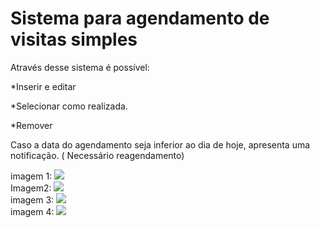 # Sistema para agendamento de visitas simples

<a>Através desse sistema é possível:</a>
<p>*Inserir e editar</p>
<p>*Selecionar como realizada.</p>
<p>*Remover</p>

<p>Caso a data do agendamento seja inferior ao dia de hoje, apresenta uma notificação. ( Necessário reagendamento)</p>

imagem 1:
<img src="https://uploaddeimagens.com.br/images/003/587/680/original/pendentes.png?1639534473">
<br/>
Imagem2:
<img src="https://uploaddeimagens.com.br/images/003/587/715/original/atualizar.png?1639536053">
<br/>
imagem 3:
<img src="https://uploaddeimagens.com.br/images/003/587/681/original/nova_visita.png?1639534506">
<br/>
imagem 4:
<img src="https://uploaddeimagens.com.br/images/003/587/713/original/realizadas.png?1639535988">

